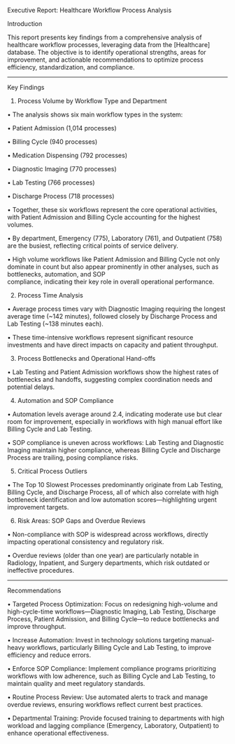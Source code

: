 Executive Report: Healthcare Workflow Process Analysis

Introduction

This report presents key findings from a comprehensive analysis of healthcare workflow processes, leveraging data from the [Healthcare] database. The objective is to identify operational strengths, areas for improvement, and actionable recommendations to optimize process efficiency, standardization, and compliance.
________________________________________
Key Findings
1. Process Volume by Workflow Type and Department
   
 • 	The analysis shows six main workflow types in the system:

 • 	Patient Admission (1,014 processes)

 •	 Billing Cycle (940 processes)

 •	 Medication Dispensing (792 processes)

 • 	Diagnostic Imaging (770 processes)

 • 	Lab Testing (766 processes)

 •	 Discharge Process (718 processes)

 •	 Together, these six workflows represent the core operational activities, with Patient Admission and Billing Cycle accounting for the highest volumes.

 •	 By department, Emergency (775), Laboratory (761), and Outpatient (758) are the busiest, reflecting critical points of service delivery.

 •	 High volume workflows like Patient Admission and Billing Cycle not only dominate in count but also appear prominently in other analyses, such as bottlenecks, automation, and SOP  
   compliance, indicating their key role in overall operational performance.

2. Process Time Analysis

 •	 Average process times vary with Diagnostic Imaging requiring the longest average time (~142 minutes), followed closely by Discharge Process and Lab Testing (~138 minutes each).

 •	 These time-intensive workflows represent significant resource investments and have direct impacts on capacity and patient throughput.

3. Process Bottlenecks and Operational Hand-offs

 •	 Lab Testing and Patient Admission workflows show the highest rates of bottlenecks and handoffs, suggesting complex coordination needs and potential delays.

4. Automation and SOP Compliance

 •	 Automation levels average around 2.4, indicating moderate use but clear room for improvement, especially in workflows with high manual effort like Billing Cycle and Lab Testing.

 •	 SOP compliance is uneven across workflows: Lab Testing and Diagnostic Imaging maintain higher compliance, whereas Billing Cycle and Discharge Process are trailing, posing compliance 
  risks.

5. Critical Process Outliers

 • The Top 10 Slowest Processes predominantly originate from Lab Testing, Billing Cycle, and Discharge Process, all of which also correlate with high bottleneck identification and          low automation scores—highlighting urgent improvement targets.

6. Risk Areas: SOP Gaps and Overdue Reviews

 •	 Non-compliance with SOP is widespread across workflows, directly impacting operational consistency and regulatory risk.

 •	 Overdue reviews (older than one year) are particularly notable in Radiology, Inpatient, and Surgery departments, which risk outdated or ineffective procedures.
________________________________________
Recommendations

 •	  Targeted Process Optimization:
     Focus on redesigning high-volume and high-cycle-time workflows—Diagnostic Imaging, Lab Testing, Discharge Process, Patient Admission, and Billing Cycle—to reduce bottlenecks and    
     improve throughput.

 •	 Increase Automation:
    Invest in technology solutions targeting manual-heavy workflows, particularly Billing Cycle and Lab Testing, to improve efficiency and reduce errors.

 •	 Enforce SOP Compliance:
    Implement compliance programs prioritizing workflows with low adherence, such as Billing Cycle and Lab Testing, to maintain quality and meet regulatory standards.

 •	 Routine Process Review:
    Use automated alerts to track and manage overdue reviews, ensuring workflows reflect current best practices.

 •	 Departmental Training:
    Provide focused training to departments with high workload and lagging compliance (Emergency, Laboratory, Outpatient) to enhance operational effectiveness.






